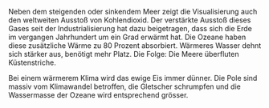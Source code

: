 Neben dem steigenden oder sinkendem Meer zeigt die Visualisierung auch den weltweiten Ausstoß von Kohlendioxid. Der verstärkte Ausstoß dieses Gases seit der Industrialisierung hat dazu beigetragen, dass sich die Erde im vergangen Jahrhundert um ein Grad erwärmt hat. Die Ozeane haben diese zusätzliche Wärme zu 80 Prozent absorbiert. Wärmeres Wasser dehnt sich stärker aus, benötigt mehr Platz. Die Folge: Die Meere überfluten Küstenstriche.

Bei einem wärmerem Klima wird das ewige Eis immer dünner. Die Pole sind massiv vom Klimawandel betroffen, die Gletscher schrumpfen und die Wassermasse der Ozeane wird entsprechend grösser.

